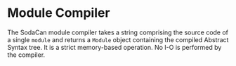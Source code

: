 # Module Compiler
The SodaCan module compiler takes a string comprising the source code of a single `module` and returns a `Module` object containing the compiled Abstract Syntax tree. It is a strict memory-based operation. No I-O is performed by the compiler.

